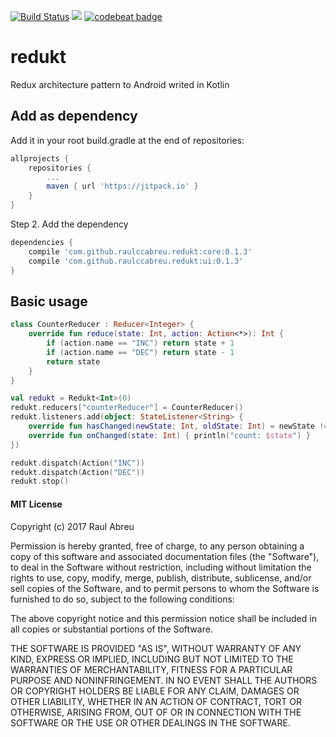 [![Build Status](https://travis-ci.org/raulccabreu/redukt.svg?branch=master)](https://travis-ci.org/raulccabreu/redukt)
[![](https://jitpack.io/v/raulccabreu/redukt.svg)](https://jitpack.io/#raulccabreu/redukt)
[![codebeat badge](https://codebeat.co/badges/50fb8d27-6eca-424e-9bbe-6f469b95cec9)](https://codebeat.co/projects/github-com-raulccabreu-redukt-master)

# redukt
Redux architecture pattern to Android writed in Kotlin

## Add as dependency

Add it in your root build.gradle at the end of repositories:
```gradle
allprojects {
    repositories {
        ...
        maven { url 'https://jitpack.io' }
    }
}
```
Step 2. Add the dependency
```gradle
dependencies {
    compile 'com.github.raulccabreu.redukt:core:0.1.3'
    compile 'com.github.raulccabreu.redukt:ui:0.1.3'
}
```

## Basic usage

```kotlin
class CounterReducer : Reducer<Integer> {
    override fun reduce(state: Int, action: Action<*>): Int {
        if (action.name == "INC") return state + 1
        if (action.name == "DEC") return state - 1
        return state
    }
}

val redukt = Redukt<Int>(0)
redukt.reducers["counterReducer"] = CounterReducer()
redukt.listeners.add(object: StateListener<String> {
    override fun hasChanged(newState: Int, oldState: Int) = newState != oldState
    override fun onChanged(state: Int) { println("count: $state") }
})

redukt.dispatch(Action("INC"))
redukt.dispatch(Action("DEC"))
redukt.stop()
```

#### MIT License

Copyright (c) 2017 Raul Abreu

Permission is hereby granted, free of charge, to any person obtaining a copy
of this software and associated documentation files (the "Software"), to deal
in the Software without restriction, including without limitation the rights
to use, copy, modify, merge, publish, distribute, sublicense, and/or sell
copies of the Software, and to permit persons to whom the Software is
furnished to do so, subject to the following conditions:

The above copyright notice and this permission notice shall be included in all
copies or substantial portions of the Software.

THE SOFTWARE IS PROVIDED "AS IS", WITHOUT WARRANTY OF ANY KIND, EXPRESS OR
IMPLIED, INCLUDING BUT NOT LIMITED TO THE WARRANTIES OF MERCHANTABILITY,
FITNESS FOR A PARTICULAR PURPOSE AND NONINFRINGEMENT. IN NO EVENT SHALL THE
AUTHORS OR COPYRIGHT HOLDERS BE LIABLE FOR ANY CLAIM, DAMAGES OR OTHER
LIABILITY, WHETHER IN AN ACTION OF CONTRACT, TORT OR OTHERWISE, ARISING FROM,
OUT OF OR IN CONNECTION WITH THE SOFTWARE OR THE USE OR OTHER DEALINGS IN THE
SOFTWARE.
